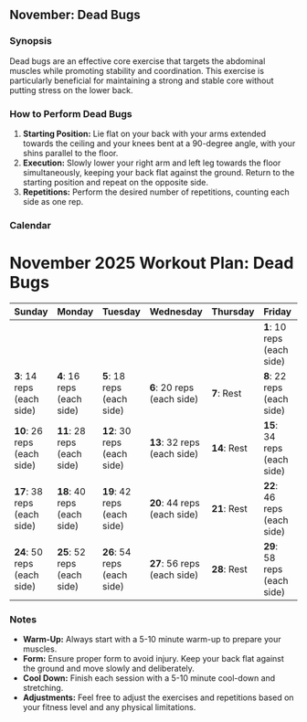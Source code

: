 ## November: Dead Bugs

### Synopsis
Dead bugs are an effective core exercise that targets the abdominal muscles while promoting stability and coordination. This exercise is particularly beneficial for maintaining a strong and stable core without putting stress on the lower back.

### How to Perform Dead Bugs
1. **Starting Position:** Lie flat on your back with your arms extended towards the ceiling and your knees bent at a 90-degree angle, with your shins parallel to the floor.
2. **Execution:** Slowly lower your right arm and left leg towards the floor simultaneously, keeping your back flat against the ground. Return to the starting position and repeat on the opposite side.
3. **Repetitions:** Perform the desired number of repetitions, counting each side as one rep.

### Calendar

# November 2025 Workout Plan: Dead Bugs

| Sunday         | Monday         | Tuesday        | Wednesday      | Thursday       | Friday         | Saturday       |
|----------------|----------------|----------------|----------------|----------------|----------------|----------------|
|                |                |                |                |                | **1**: 10 reps (each side) | **2**: 12 reps (each side) |
| **3**: 14 reps (each side) | **4**: 16 reps (each side) | **5**: 18 reps (each side) | **6**: 20 reps (each side) | **7**: Rest | **8**: 22 reps (each side) | **9**: 24 reps (each side) |
| **10**: 26 reps (each side) | **11**: 28 reps (each side) | **12**: 30 reps (each side) | **13**: 32 reps (each side) | **14**: Rest | **15**: 34 reps (each side) | **16**: 36 reps (each side) |
| **17**: 38 reps (each side) | **18**: 40 reps (each side) | **19**: 42 reps (each side) | **20**: 44 reps (each side) | **21**: Rest | **22**: 46 reps (each side) | **23**: 48 reps (each side) |
| **24**: 50 reps (each side) | **25**: 52 reps (each side) | **26**: 54 reps (each side) | **27**: 56 reps (each side) | **28**: Rest | **29**: 58 reps (each side) | **30**: 60 reps (each side) |

### Notes
- **Warm-Up:** Always start with a 5-10 minute warm-up to prepare your muscles.
- **Form:** Ensure proper form to avoid injury. Keep your back flat against the ground and move slowly and deliberately.
- **Cool Down:** Finish each session with a 5-10 minute cool-down and stretching.
- **Adjustments:** Feel free to adjust the exercises and repetitions based on your fitness level and any physical limitations.